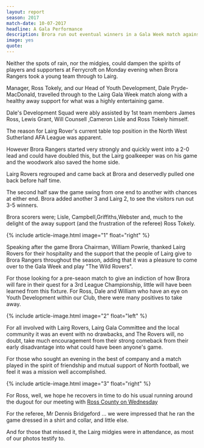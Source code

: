 ```yaml
---
layout: report
season: 2017
match-date: 10-07-2017
headline: A Gala Performance
description: Brora run out eventual winners in a Gala Week match against Lairg Rovers.
image: yes
quote:
---
```

Neither the spots of rain, nor the midgies, could dampen the spirits of players and supporters at Ferrycroft on Monday evening when Brora Rangers took a young team through to Lairg.

Manager, Ross Tokely, and our Head of Youth Development, Dale Pryde-MacDonald, travelled through to the Lairg Gala Week match along with a healthy away support for what was a highly entertaining game.

Dale's Development Squad were ably assisted by 1st team members James Ross, Lewis Grant, Will Counsell ,Cameron Lisle and Ross Tokely himself.

The reason for Lairg Rover's current table top position in the North West Sutherland AFA League was apparent.

However Brora Rangers started very strongly and quickly went into a 2-0 lead and could have doubled this, but the Lairg goalkeeper was on his game and the woodwork also saved the home side.

 Lairg Rovers regrouped and came back at Brora and deservedly pulled one back before half time.

 The second half saw the game swing from one end to another with chances at either end. Brora added another 3 and Lairg 2, to see the visitors run out 3-5 winners.

Brora scorers were; Lisle, Campbell,Griffiths,Webster and, much to the delight of the away support (and the frustration of the referee) Ross Tokely.

{% include article-image.html image="1" float="right" %}

Speaking after the game Brora Chairman, William Powrie, thanked Lairg Rovers for their hospitality and the support that the people of Lairg give to Brora Rangers throughout the season, adding that it was a pleasure to come over to the Gala Week and play "The Wild Rovers".

For those looking for a pre-seaon match to give an indiction of how Brora will fare in their quest for a 3rd League Championship, little will have been learned from this fixture. For Ross, Dale and William who have an eye on Youth Development within our Club, there were many positives to take away.

{% include article-image.html image="2" float="left" %}

For all involved with Lairg Rovers, Lairg Gala Committee and the local community it was an event with no drawbacks, and The Rovers will, no doubt, take much encouragement from their strong comeback from their early disadvantage into what could have been anyone's game.

For those who sought an evening in the best of company and a match played in the spirit of friendship and mutual support of North football, we feel it was a mission well accomplished.

{% include article-image.html image="3" float="right" %}

For Ross, well, we hope he recovers in time to do his usual running around the dugout for our meeting with [Ross County on Wednesday](/2017/07/12/ross-county-home/)

For the referee, Mr Dennis Bridgeford ... we were impressed that he ran the game dressed in a shirt and collar, and little else.

And for those that missed it, the Lairg midgies were in attendance, as most of our photos testify to.
